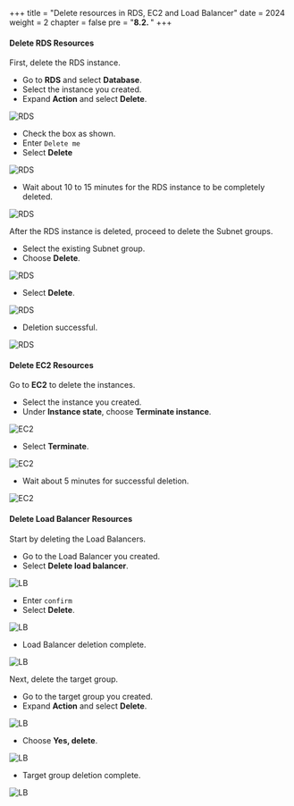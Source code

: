 +++
title = "Delete resources in RDS, EC2 and Load Balancer"
date = 2024
weight = 2
chapter = false
pre = "<b>8.2. </b>"
+++

#### Delete RDS Resources

First, delete the RDS instance.
- Go to **RDS** and select **Database**.
- Select the instance you created.
- Expand **Action** and select **Delete**.

![RDS](/images/Clean-up/rds-1.png)

- Check the box as shown.
- Enter `Delete me`
- Select **Delete**

![RDS](/images/Clean-up/rds-2.png)

- Wait about 10 to 15 minutes for the RDS instance to be completely deleted.

![RDS](/images/Clean-up/rds-3.png)

After the RDS instance is deleted, proceed to delete the Subnet groups.
- Select the existing Subnet group.
- Choose **Delete**.

![RDS](/images/Clean-up/rds-4.png)

- Select **Delete**.

![RDS](/images/Clean-up/rds-5.png)

- Deletion successful.

![RDS](/images/Clean-up/rds-6.png)

#### Delete EC2 Resources

Go to **EC2** to delete the instances.
- Select the instance you created.
- Under **Instance state**, choose **Terminate instance**.

![EC2](/images/Clean-up/ec2-1.png)

- Select **Terminate**.

![EC2](/images/Clean-up/ec2-2.png)

- Wait about 5 minutes for successful deletion.

![EC2](/images/Clean-up/ec2-3.png)

#### Delete Load Balancer Resources

Start by deleting the Load Balancers.
- Go to the Load Balancer you created.
- Select **Delete load balancer**.

![LB](/images/Clean-up/lb-1.png)

- Enter `confirm`
- Select **Delete**.

![LB](/images/Clean-up/lb-2.png)

- Load Balancer deletion complete.

![LB](/images/Clean-up/lb-3.png)

Next, delete the target group.
- Go to the target group you created.
- Expand **Action** and select **Delete**.

![LB](/images/Clean-up/lb-4.png)

- Choose **Yes, delete**.

![LB](/images/Clean-up/lb-5.png)

- Target group deletion complete.

![LB](/images/Clean-up/lb-6.png)
